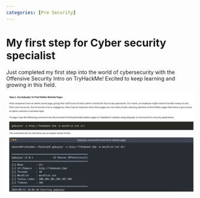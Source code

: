 ```yaml
---
categories: [Pre Security]
---
```


# My first step for Cyber security specialist 

Just completed my first step into the world of cybersecurity with the Offensive Security Intro on TryHackMe!
Excited to keep learning and growing in this field. 

![imagie](/assets/offensive-security.png)
